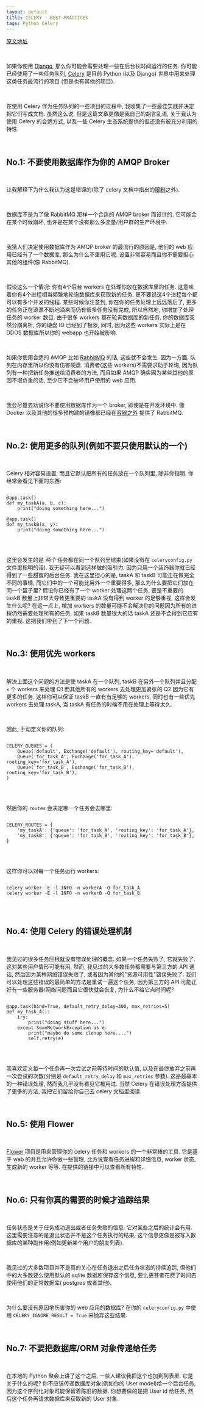 ```yaml
---
layout: default
title: CELERY - BEST PRACTICES
tags: Python Celery
---
```


[原文地址](https://denibertovic.com/posts/celery-best-practices/)

<br>

如果你使用 [Django](https://www.djangoproject.com/), 那么你可能会需要处理一些在后台长时间运行的任务. 你可能已经使用了一些任务队列, [Celery](http://www.celeryproject.org/) 是目前 Python (以及 Django) 世界中用来处理这类任务最流行的项目 (但是也有其他的项目).

<br>

在使用 Celery 作为任务队列的一些项目的过程中, 我收集了一些最佳实践并决定把它们写成文档. 虽然这么说, 但是这篇文章更像是我自己的胡言乱语, 关于我认为使用 Celery 的合适方式, 以及一些 Celery 生态系统提供的但还没有被充分利用的特性.

<br>

## No.1: 不要使用数据库作为你的 AMQP Broker

<br>

让我解释下为什么我认为这是错误的(除了 celery 文档中指出的[限制](http://docs.celeryproject.org/en/latest/getting-started/brokers/django.html#limitations)之外).

<br>

数据库不是为了像 RabbitMQ 那样一个合适的 AMQP broker 而设计的. 它可能会在某个时候崩坏, 也许是在某个没有那么多流量/用户群的生产环境中.

<br>

我猜人们决定使用数据库作为 AMQP broker 的最流行的原因是, 他们的 web 应用已经有了一个数据库, 那么为什么不重用它呢. 设置非常容易而且你不需要担心其他的组件(像 RabbitMQ).

<br>

假设这么一个情况: 你有4个后台 workers 在处理你放在数据库里的任务. 这意味着你有4个进程相当频繁地轮询数据库来获取新的任务, 更不要说这4个进程每个都可以有多个并发的线程. 某些时候你注意到, 你在你的任务处理上远远落后了, 更多的任务正在源源不断地涌来而仍有很多任务没有完成, 所以自然地, 你增加了处理任务的 worker 数目. 由于很多 workers 都在轮询数据库的新任务, 你的数据库突然分崩离析, 你的硬盘 IO 已经到了极限, 同时, 因为这些 workers 实际上是在 DDOS 数据库所以你的 webapp 也开始被影响.

<br>

如果你使用合适的 AMQP 比如 [RabbitMQ](http://www.rabbitmq.com/) 的话, 这些就不会发生. 因为一方面, 队列在内存里所以你没有伤害硬盘. 消费者(这些 workers)不需要求助于轮询, 因为队列有一种把新任务推送给消费者的方法, 而且如果 AMQP 确实因为某些其他的原因不堪负重的话, 至少它不会破坏用户使用的 web 应用.

<br>

我会尽量去劝说你不要使用数据库作为一个 broker, 即使是在开发环境中. 像 Docker 以及其他的很多预构建的镜像都已经在[容器之外](https://registry.hub.docker.com/search?q=rabbitmq) 提供了 RabbitMQ.

<br>

## No.2: 使用更多的队列(例如不要只使用默认的一个)

<br>

Celery 相对容易设置, 而且它默认把所有的任务放在一个队列里, 除非你指明. 你经常会看见下面的东西:
<pre>
<code class="python">
@app.task()
def my_taskA(a, b, c):
    print("doing something here...")

@app.task()
def my_taskB(x, y):
    print("doing something here...")
</code>
</pre>

<br>

这里会发生的是 _两个_ 任务都在同一个队列里结束(如果没有在 `celeryconfig.py` 文件里指明的话). 我无疑可以看到这样做的吸引力, 因为只用一个装饰器你就已经得到了一些甜蜜的后台任务. 我在这里担心的是, taskA 和 taskB 可能正在做完全不同的事情, 而它们中的一个可能比另外一个重要得多, 那么为什么要把它们放在同一个篮子里? 假设你已经有了一个 worker 处理这两个任务, 要是不重要的 taskB 数量上非常大导致更重要的 taskA 没有得到 worker 的足够重视, 这样会发生什么呢? 在这一点上, 增加 workers 的数量可能不会解决你的问题因为所有的进程仍然需要处理所有的任务, 如果 taskB 数量很大的话 taskA 还是不会得到它应有的重视. 这把我们带到了下一个问题.

<br>

## No.3: 使用优先 workers

<br>

解决上面这个问题的方法是使 taskA 在一个队列, taskB 在另外一个队列并且分配 `x` 个 workers 来处理 Q1 而其他所有的 workers 去处理更加紧张的 Q2 因为它有更多的任务. 这样你可以保证 taskB 一直有有足够的 workers, 同时也有一些优先 workers 去处理 taskA, 当 taskA 有任务的时候不用在处理上等待太久.

<br>

因此, 手动定义你的队列:
<pre>
<code class="python">
CELERY_QUEUES = (
    Queue('default', Exchange('default'), routing_key='default'),
    Queue('for_task_A', Exchange('for_task_A'), routing_key='for_task_A'),
    Queue('for_task_B', Exchange('for_task_B'), routing_key='for_task_B'),
)
</code>
</pre>

<br>

然后你的 `routes` 会决定哪一个任务会去哪里:
<pre>
<code class="python">
CELERY_ROUTES = {
    'my_taskA': {'queue': 'for_task_A', 'routing_key': 'for_task_A'},
    'my_taskB': {'queue': 'for_task_B', 'routing_key': 'for_task_B'},
}
</code>
</pre>

<br>

这样你可以对每一个任务运行 workers:
<pre>
<code class="python">
celery worker -E -l INFO -n workerA -Q for_task_A
celery worker -E -l INFO -n workerB -Q for_task_B
</code>
</pre>

<br>

## No.4: 使用 Celery 的错误处理机制

<br>

我见过的很多任务压根就没有错误处理的概念. 如果一个任务失败了, 它就失败了. 这对某些用户情形可能有用, 然而, 我见过的大多数任务都需要与第三方的 API 通话, 然后因为某种网络错误失败了, 或者因为其他的"资源可用性"错误失败了. 我们可以处理这些错误的最简单的方法是重试一遍这个任务, 因为第三方的 API 可能正好有一些服务器/网络问题而且它很快就会恢复, 为什么不给它点时间呢?
<pre>
<code class="python">
@app.task(bind=True, default_retry_delay=300, max_retries=5)
def my_task_A():
    try:
        print("doing stuff here...")
    except SomeNetworkException as e:
        print("maybe do some clenup here....")
        self.retry(e)
</code>
</pre>

<br>

我喜欢定义每一个任务再一次尝试之前等待时间的默认值, 以及在最终放弃之前再一次尝试的次数(分别是 `default_retry_delay` 和 `max_retries` 参数). 这是最基本的一种错误处理, 然而我几乎没有看见它被用过. 当然 Celery 在错误处理方面提供了更多的方法, 我把它们留给你自己去 celery 文档里阅读.

<br>

## No.5: 使用 Flower

<br>

[Flower](http://celery.readthedocs.org/en/latest/userguide/monitoring.html#flower-real-time-celery-web-monitor) 项目是用来管理你的 celery 任务和 workers 的一个非常棒的工具. 它是基于 web 的并且允许你做一些管理, 比方说查看任务进程和详细信息, worker 状态, 生成新的 worker 等等. 在提供的链接中可以查看所有特性.

<br>

## No.6: 只有你真的需要的时候才追踪结果

<br>

任务状态是关于任务成功退出或者任务失败的信息. 它对某些之后的统计会有用. 这里需要注意的是退出状态并不是这个任务执行的结果, 这个信息更像是被写入数据库的某种副作用(例如更新某个用户的朋友列表).

<br>

我见过的大多数项目并不是真的关心在任务退出之后任务状态的持续追踪, 但他们中的大多数要么使用默认的 sqlite 数据库保存这个信息, 要么更甚者花费了时间去使用他们的正常数据库( postgres 或者其他).

<br>

为什么要没有原因地伤害你的 web 应用的数据库? 在你的 `celeryconfig.py` 中使用 `CELERY_IGNORE_RESULT = True` 来抛弃这些结果.

<br>

## No.7: 不要把数据库/ORM 对象传递给任务

<br>

在本地的 Python 聚会上讲了这个之后, 一些人建议我把这个也加到列表里. 它是关于什么的呢? 你不应该传递数据库对象(例如你的 User model)给一个后台任务, 因为这个序列化对象可能保留着陈旧的数据. 你想要做的是把 User id 给任务, 然后这个任务再请求数据库来获取新的 User 对象.

<br>
